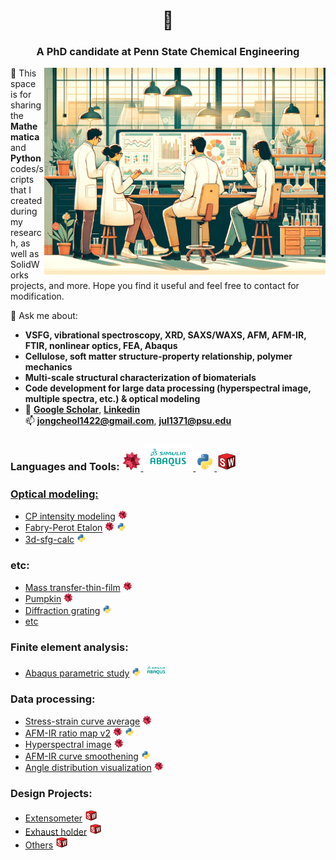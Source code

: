 
<h1 align="center">👋</h1>
<h3 align="center">A PhD candidate at Penn State Chemical Engineering</h3>
<img align="right" alt="Coding" width="450" src="https://github.com/JasonL1422/Images/blob/main/main3.png">

🌱 This space is for sharing the **Mathematica** and **Python** codes/scripts that I created during my research, as well as SolidWorks projects, and more. Hope you find it useful and feel free to contact for modification.

💬 Ask me about:
- **VSFG, vibrational spectroscopy, XRD, SAXS/WAXS, AFM, AFM-IR, FTIR, nonlinear optics, FEA, Abaqus**
- **Cellulose, soft matter structure-property relationship, polymer mechanics**
- **Multi-scale structural characterization of biomaterials**
- **Code development for large data processing (hyperspectral image, multiple spectra, etc.) & optical modeling**
- 🔬 **[Google Scholar](https://scholar.google.com/citations?user=D79p8IoAAAAJ&hl=en&oi=ao)**, **[Linkedin](http://www.linkedin.com/in/jongcheol-lee2)**  
📫 **jongcheol1422@gmail.com**, **jul1371@psu.edu**

<h3 align="left">Languages and Tools:
  <a href="https://www.wolfram.com/mathematica" target="_blank" rel="noreferrer">
    <img src="https://github.com/JasonL1422/Images/blob/main/mathematica.png" alt="Mathematica" width="30" >
        <a href="https://www.3ds.com/products/simulia/abaqus" target="_blank" rel="noreferrer">
    <img src="https://github.com/JasonL1422/Images/blob/main/Abaqus.png" alt="Abaqus" width="80"/>
        <a href="https://www.python.org" target="_blank" rel="noreferrer">
    <img src="https://raw.githubusercontent.com/devicons/devicon/master/icons/python/python-original.svg" alt="python" width="30"/>
        <a href="https://www.solidworks.com" target="_blank" rel="noreferrer">
    <img src="https://github.com/JasonL1422/Images/blob/main/sw2.png" alt="SolidWorks" width="32"/>
</h3>

<h3 align="left"> Optical modeling:</h3>
<ul>
    <li>
      <a href="https://github.com/JasonL1422/Optical-modeling-for-crossed-polarization-microscopy-intensity/blob/main/README.md">CP intensity modeling</a>
      <img src="https://github.com/JasonL1422/Images/blob/main/mathematica.png" alt="Mathematica" width="15">
    </li>
    <li>
      <a href="https://github.com/JasonL1422/Fabry-Perot-Etalon/blob/main/README.md">Fabry-Perot Etalon</a>
      <img src="https://github.com/JasonL1422/Images/blob/main/mathematica.png" alt="Mathematica" width="15">
      <img src="https://raw.githubusercontent.com/devicons/devicon/master/icons/python/python-original.svg" alt="python" width="15"/>
    </li>
    <li>
      <a href="https://github.com/JasonL1422/3d-sfg-cal/blob/main/README.md">3d-sfg-calc</a>
      <img src="https://raw.githubusercontent.com/devicons/devicon/master/icons/python/python-original.svg" alt="python" width="15"/>
    </li>
</ul>

<h3 align="left"> etc:</h3>
<ul>
    <li>
      <a href="https://github.com/JasonL1422/mass-transfer-through-a-thin-film/blob/main/README.md">Mass transfer-thin-film</a>
      <img src="https://github.com/JasonL1422/Images/blob/main/mathematica.png" alt="Mathematica" width="15">
    </li>
    <li>
      <a href="https://github.com/JasonL1422/pumpkin/blob/main/README.md">Pumpkin</a>
      <img src="https://github.com/JasonL1422/Images/blob/main/mathematica.png" alt="Mathematica" width="15">
    </li>
    <li>
      <a href="https://github.com/JasonL1422/diffraction-grating/blob/main/README.md">Diffraction grating</a>
      <img src="https://raw.githubusercontent.com/devicons/devicon/master/icons/python/python-original.svg" alt="python" width="15"/>
    </li>
    <li>
      <a href="https://github.com/JasonL1422/etc/blob/main/README.md">etc</a>
    </li>

</ul>



<h3 align="left"> Finite element analysis:</h3>
<ul>
    <li>
      <a href="https://github.com/JasonL1422/Py-script-for-FEA-in-Abaqus/blob/main/README.md">Abaqus parametric study</a>
      <img src="https://raw.githubusercontent.com/devicons/devicon/master/icons/python/python-original.svg" alt="python" width="15"/>
      <img src="https://github.com/JasonL1422/Images/blob/main/Abaqus.png" alt="Abaqus" width="40"/>
    </li>
</ul>

<h3 align="left">Data processing:</h3>
<ul>
    <li>
      <a href="https://github.com/JasonL1422/Avg_stress-strain_interpolation/blob/main/README.md">Stress-strain curve average</a>
      <img src="https://github.com/JasonL1422/Images/blob/main/mathematica.png" alt="Mathematica" width="15">    
    </li>
    <li>
      <a href="https://github.com/JasonL1422/AFM-IR-ratiomap-v2/blob/main/README.md">AFM-IR ratio map v2</a>
      <img src="https://github.com/JasonL1422/Images/blob/main/mathematica.png" alt="Mathematica" width="15">
      <img src="https://raw.githubusercontent.com/devicons/devicon/master/icons/python/python-original.svg" alt="python" width="15"/>
    </li>
    <li>
      <a href="https://github.com/JasonL1422/hyperspectral-image-data-processing-through-Mathematica/blob/main/README.md">Hyperspectral image</a>
      <img src="https://github.com/JasonL1422/Images/blob/main/mathematica.png" alt="Mathematica" width="15">
    </li>
    <li>
      <a href="https://github.com/JasonL1422/AFM-IR-spectra-smoothening/blob/main/README.md">AFM-IR curve smoothening</a>
      <img src="https://raw.githubusercontent.com/devicons/devicon/master/icons/python/python-original.svg" alt="python" width="15"/>
    </li>
    <li>
      <a href="https://github.com/JasonL1422/fiber-distribution/blob/main/README.md">Angle distribution visualization</a>
      <img src="https://github.com/JasonL1422/Images/blob/main/mathematica.png" alt="Mathematica" width="15">
    </li>
</ul>

<h3 align="left">Design Projects:</h3>
<ul>
    <li>
      <a href="https://github.com/JasonL1422/Extensometer/blob/main/README.md">Extensometer</a>
      <img src="https://github.com/JasonL1422/Images/blob/main/sw2.png" alt="SolidWorks" width="20"/>
    </li>
    <li>
      <a href="https://github.com/JasonL1422/Exhaust-holder/blob/main/README.md">Exhaust holder</a>
      <img src="https://github.com/JasonL1422/Images/blob/main/sw2.png" alt="SolidWorks" width="20"/>
    </li>
    <li>
      <a href="https://github.com/JasonL1422/SolidWorks-CAD/blob/main/README.md">Others</a>
      <img src="https://github.com/JasonL1422/Images/blob/main/sw2.png" alt="SolidWorks" width="20"/>
    </li>
</ul>

</body>
</html>
